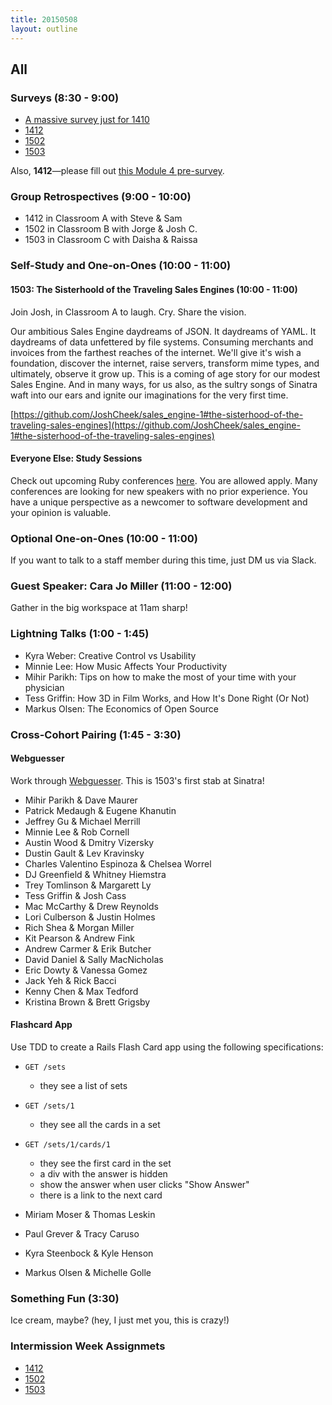 ```yaml
---
title: 20150508
layout: outline
---
```


## All

### Surveys (8:30 - 9:00)

* [A massive survey just for 1410](https://docs.google.com/a/casimircreative.com/forms/d/1Qg9iNYbD6T0rv_VSrUFl4DMW0mtyEVgIQjv7dBLLmRA/viewform)
* [1412](https://docs.google.com/a/casimircreative.com/forms/d/1h6SnNPbpN8u3f9FXACyXUSrYDlmJy91l5-4p0SxmngA/viewform)
* [1502](https://docs.google.com/a/casimircreative.com/forms/d/1EJHbKUVbOk7vq8rlNZmA9OsHQ-aSjfkI7m-RP5ZuZA0/viewform)
* [1503](https://docs.google.com/a/casimircreative.com/forms/d/1AC9W9KC7qEpFx56d44-vKtO708bgn7uxZfYaochV09Q/viewform)

Also, **1412**—please fill out [this Module 4 pre-survey][ps].

[ps]: https://docs.google.com/forms/d/1-VsqV9ZtOk-Ff5MLkwyNGwKEpHIOXEZ70CuznUY51SU/viewform

### Group Retrospectives (9:00 - 10:00)

* 1412 in Classroom A with Steve & Sam
* 1502 in Classroom B with Jorge & Josh C.
* 1503 in Classroom C with Daisha & Raissa

### Self-Study and One-on-Ones (10:00 - 11:00)

#### 1503: The Sisterhoold of the Traveling Sales Engines (10:00 - 11:00)

Join Josh, in Classroom A to laugh. Cry. Share the vision.

Our ambitious Sales Engine daydreams of JSON.
It daydreams of YAML.
It daydreams of data unfettered by file systems.
Consuming merchants and invoices from the farthest reaches of the internet.
We'll give it's wish a foundation, discover the internet, raise servers, transform mime types,
and ultimately, observe it grow up.
This is a coming of age story for our modest Sales Engine.
And in many ways, for us also, as the sultry songs of Sinatra
waft into our ears and ignite our imaginations for the very first time.

[https://github.com/JoshCheek/sales_engine-1#the-sisterhood-of-the-traveling-sales-engines](https://github.com/JoshCheek/sales_engine-1#the-sisterhood-of-the-traveling-sales-engines)

#### Everyone Else: Study Sessions

Check out upcoming Ruby conferences [here](http://rubyconferences.org/). You are allowed apply. Many conferences are looking for new speakers with no prior experience. You have a unique perspective as a newcomer to software development and your opinion is valuable.

### Optional One-on-Ones (10:00 - 11:00)

If you want to talk to a staff member during this time, just DM us via Slack.

### Guest Speaker: Cara Jo Miller (11:00 - 12:00)

Gather in the big workspace at 11am sharp!

### Lightning Talks (1:00 - 1:45)

* Kyra Weber: Creative Control vs Usability
* Minnie Lee: How Music Affects Your Productivity
* Mihir Parikh: Tips on how to make the most of your time with your physician
* Tess Griffin: How 3D in Film Works, and How It's Done Right (Or Not)
* Markus Olsen: The Economics of Open Source

### Cross-Cohort Pairing (1:45 - 3:30)

#### Webguesser

Work through [Webguesser](http://tutorials.jumpstartlab.com/projects/web_guesser.html). This is 1503's first stab at Sinatra!

* Mihir Parikh & Dave Maurer
* Patrick Medaugh & Eugene Khanutin
* Jeffrey Gu & Michael Merrill
* Minnie Lee & Rob Cornell
* Austin Wood & Dmitry Vizersky
* Dustin Gault & Lev Kravinsky
* Charles Valentino Espinoza & Chelsea Worrel
* DJ Greenfield & Whitney Hiemstra
* Trey Tomlinson & Margarett Ly
* Tess Griffin & Josh Cass
* Mac McCarthy & Drew Reynolds
* Lori Culberson & Justin Holmes
* Rich Shea & Morgan Miller
* Kit Pearson & Andrew Fink
* Andrew Carmer & Erik Butcher
* David Daniel & Sally MacNicholas
* Eric Dowty & Vanessa Gomez
* Jack Yeh & Rick Bacci
* Kenny Chen & Max Tedford
* Kristina Brown & Brett Grigsby

#### Flashcard App

Use TDD to create a Rails Flash Card app using the following specifications:

* `GET /sets`
  * they see a list of sets
* `GET /sets/1`
  * they see all the cards in a set
* `GET /sets/1/cards/1`
  * they see the first card in the set
  * a div with the answer is hidden
  * show the answer when user clicks "Show Answer"
  * there is a link to the next card

* Miriam Moser & Thomas Leskin
* Paul Grever & Tracy Caruso
* Kyra Steenbock & Kyle Henson
* Markus Olsen & Michelle Golle

### Something Fun (3:30)

Ice cream, maybe?
(hey, I just met you, this is crazy!)

### Intermission Week Assignmets

* [1412](https://github.com/turingschool/intermission-assignments/blob/master/prep-for-module-4.markdown)
* [1502](https://github.com/turingschool/intermission-assignments/blob/master/prep-for-module-3.markdown)
* [1503](https://github.com/turingschool/intermission-assignments/blob/master/prep-for-module-2.markdown)
